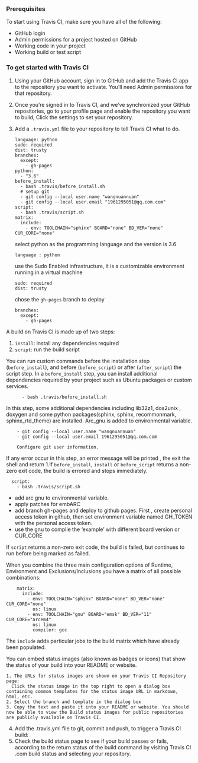 ### Prerequisites
To start using Travis CI, make sure you have all of the following:
-	GitHub login
-	Admin permissions for a project hosted on GitHub
-	Working code in your project
-	Working build or test script
### To get started with Travis CI 
1.	Using your GitHub account, sign in to GitHub and add the Travis CI app to the repository you want to activate. You’ll need Admin permissions for that repository.
2.	Once you’re signed in to Travis CI, and we’ve synchronized your GitHub repositories, go to your profile page and enable the repository you want to build, Click the settings to set your repository.
3.	Add a `.travis.yml` file to your repository to tell Travis CI what to do.

        language: python
        sudo: required
        dist: trusty
        branches:
          except:
            - gh-pages
        python:
          - "3.6"
        before_install:
          - bash .travis/before_install.sh
          # setup git
          - git config --local user.name "wangnuannuan"
          - git config --local user.email "1961295051@qq.com.com"
        script:
          - bash .travis/script.sh
        matrix:
          include:
            - env: TOOLCHAIN="sphinx" BOARD="none" BD_VER="none" CUR_CORE="none"

    select python as the programming language and the version is 3.6

        language : python    

    use the Sudo Enabled infrastructure, it is a customizable environment running in a virtual machine

        sudo: required
        dist: trusty

    chose the `gh-pages` branch to deploy

        branches:
          except:
            - gh-pages

  A build on Travis CI is made up of two steps:

  1.	`install`: install any dependencies required
  2.	`script`: run the build script

  You can run custom commands before the installation step (`before_install`), and before (`before_script`) or after (`after_script`) the script step.
  In a `before_install` step, you can install additional dependencies required by your project such as Ubuntu packages or custom services.
          
          - bash .travis/before_install.sh

  In this step, some additional dependencies including lib32z1, dos2unix , doxygen and some python packages(sphinx, sphinx, recommonmark, sphinx_rtd_theme) are installed. Arc_gnu is added to environmental variable.

        - git config --local user.name "wangnuannuan"
        - git config --local user.email 1961295051@qq.com.com

        Configure git user information.

  If any error occur in this step, an error message will be printed , the exit the shell and return 1.If `before_install`, `install` or `before_script` returns a non-zero exit code, the build is errored and stops immediately.

      script:
        - bash .travis/script.sh

  - add arc gnu to environmental variable.
  - apply patches for embARC
  - add branch gh-pages and deploy to github pages. First , create personal access token in github, then set environment variable named GH_TOKEN with the personal access token.
  - use the gnu to complie the ‘example’ with different board version or CUR_CORE

  If `script` returns a non-zero exit code, the build is failed, but continues to run before being marked as failed.

  When you combine the three main configuration options of Runtime, Environment and Exclusions/Inclusions you have a matrix of all possible combinations:

        matrix:
          include:
            - env: TOOLCHAIN="sphinx" BOARD="none" BD_VER="none" CUR_CORE="none"
              os: linux
            - env: TOOLCHAIN="gnu" BOARD="emsk" BD_VER="11" CUR_CORE="arcem4"
              os: linux
              compiler: gcc

  The `include`  adds particular jobs to the build matrix which have already been populated.

  You can embed status images (also known as badges or icons) that show the status of your build into your README or website.

    1. The URLs for status images are shown on your Travis CI Repository page:
      Click the status image in the top right to open a dialog box containing common templates for the status image URL in markdown, html, etc.
    2. Select the branch and template in the dialog box
    3. Copy the text and paste it into your README or website. You should now be able to view the Build status images for public repositories are publicly available on Travis CI.


4.	Add the .travis.yml file to git, commit and push, to trigger a Travis CI build:
5.	Check the build status page to see if your build passes or fails, according to the return status of the build command by visiting Travis CI .com build status and selecting your repository.
